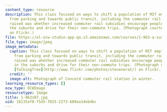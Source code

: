 ```yaml
---
content_type: resource
description: This class focused on ways to shift a population of MIT employees away
  from parking and towards public transit, including the commuter rail. One question
  raised was whether increased commuter rail subsidies encourage people to live in
  the suburbs and drive for their non-commute trips. (Photograph courtesy of TalkingTree
  on Flickr.)
file: https://ol-ocw-studio-app-qa.s3.amazonaws.com/courses/1-963-a-sustainable-transportation-plan-for-mit-spring-2007/18135af8f5d5f0152273689aa14eb4bc_1-963s07.jpg
file_type: image/jpeg
image_metadata:
  caption: This class focused on ways to shift a population of MIT employees away
    from parking and towards public transit, including the commuter rail. One question
    raised was whether increased commuter rail subsidies encourage people to live
    in the suburbs and drive for their non-commute trips. (Photograph courtesy of
    [TalkingTree](http://www.flickr.com/photos/stevenerat/) on Flickr.)
  credit: ''
  image-alt: Photograph of Concord commuter rail station in winter.
learning_resource_types: []
ocw_type: OCWImage
resourcetype: Image
title: 1-963s07.jpg
uid: 18135af8-f5d5-f015-2273-689aa14eb4bc
---
```

